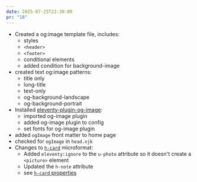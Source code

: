 ```yaml
---
date: 2025-07-25T22:30:00
pr: "18"
---
```

- Created a og:image template file, includes:
  - styles
  - `<header>`
  - `<footer>`
  - conditional elements
  - added condition for background-image
- created text og:image patterns:
  - title only
  - long-title
  - text-only
  - og-background-landscape
  - og-background-portrait
- Installed [eleventy-plugin-og-image](https://github.com/KiwiKilian/eleventy-plugin-og-image):
  - imported og-image plugin
  - added og-image plugin to config
  - set fonts for og-image plugin
- added `ogImage` front matter to home page
- checked for `ogImage` in `head.njk`
- Changes to [`h-card`](https://microformats.org/wiki/h-card) microformat:
  - Added `eleventy:ignore` to the `u-photo` attribute so it doesn't create a `<picture>` element
  - Updated the `h-note` attribute
  - see [`h-card` properties](https://indiewebify.me/validate-h-card/?url=https%3A%2F%2Fletorey.co.uk)